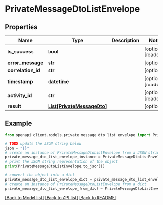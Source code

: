 # PrivateMessageDtoListEnvelope


## Properties

Name | Type | Description | Notes
------------ | ------------- | ------------- | -------------
**is_success** | **bool** |  | [optional] [readonly] 
**error_message** | **str** |  | [optional] 
**correlation_id** | **str** |  | [optional] 
**timestamp** | **datetime** |  | [optional] [readonly] 
**activity_id** | **str** |  | [optional] [readonly] 
**result** | [**List[PrivateMessageDto]**](PrivateMessageDto.md) |  | [optional] 

## Example

```python
from openapi_client.models.private_message_dto_list_envelope import PrivateMessageDtoListEnvelope

# TODO update the JSON string below
json = "{}"
# create an instance of PrivateMessageDtoListEnvelope from a JSON string
private_message_dto_list_envelope_instance = PrivateMessageDtoListEnvelope.from_json(json)
# print the JSON string representation of the object
print(PrivateMessageDtoListEnvelope.to_json())

# convert the object into a dict
private_message_dto_list_envelope_dict = private_message_dto_list_envelope_instance.to_dict()
# create an instance of PrivateMessageDtoListEnvelope from a dict
private_message_dto_list_envelope_from_dict = PrivateMessageDtoListEnvelope.from_dict(private_message_dto_list_envelope_dict)
```
[[Back to Model list]](../README.md#documentation-for-models) [[Back to API list]](../README.md#documentation-for-api-endpoints) [[Back to README]](../README.md)


